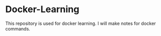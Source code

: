 # Docker-Learning

This repository is used for docker learning. I will make notes for docker commands.
